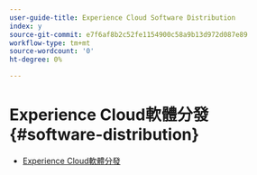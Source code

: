 ```yaml
---
user-guide-title: Experience Cloud Software Distribution
index: y
source-git-commit: e7f6af8b2c52fe1154900c58a9b13d972d087e89
workflow-type: tm+mt
source-wordcount: '0'
ht-degree: 0%

---
```



# Experience Cloud軟體分發 {#software-distribution}

+ [Experience Cloud軟體分發](home.md)
